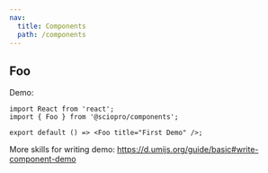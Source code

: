 ```yaml
---
nav:
  title: Components
  path: /components
---
```


## Foo

Demo:

```tsx
import React from 'react';
import { Foo } from '@sciopro/components';

export default () => <Foo title="First Demo" />;
```

More skills for writing demo: https://d.umijs.org/guide/basic#write-component-demo
